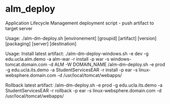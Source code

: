 # alm_deploy
Application Lifecycle Management deployment script - push artifact to target server

Usage: ./alm-dm-deploy.sh [environement] [groupid] [artifact] [version] [packaging] [server] [destination]

Usage:
Install latest artifact:
./alm-dm-deploy-windows.sh -e dev -g edu.ucla.alm.demo -a alm-war -r install -p war -s windows-tomcat.domain.com -d ALM -W DOMAIN_NAME
/alm-dm-deploy.sh -e prod -g edu.ucla.its.demo -a StudentServicesEAR -r install -p ear -s linux-websphere.domain.com -d /usr/local/tomcat/webapps/

Rollback latest artifact:
/alm-dm-deploy.sh -e prod -g edu.ucla.its.demo -a StudentServicesEAR -r rollback -p ear -s linux-websphere.domain.com -d /usr/local/tomcat/webapps/
